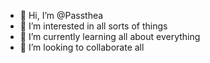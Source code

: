 - 👋 Hi, I’m @Passthea
- 👀 I’m interested in all sorts of things
- 🌱 I’m currently learning all about everything
- 💞️ I’m looking to collaborate all

<!---
Passthea/Passthea is a ✨ special ✨ repository because its `README.md` (this file) appears on your GitHub profile.
You can click the Preview link to take a look at your changes.
--->
